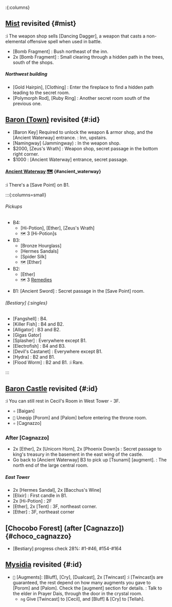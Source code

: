 :{:columns}


## [Mist](@) revisited {#mist}
:i The weapon shop sells [Dancing Dagger], a weapon that casts a non-elemental offensive spell when used in battle.
+ [Bomb Fragment]
  : Bush northeast of the inn.
+ 2x [Bomb Fragment]
  : Small clearing through a hidden path in the trees, south of the shops.
##### Northwest building
+ [Gold Hairpin], [Clothing]
  : Enter the fireplace to find a hidden path leading to the secret room.
+ [Polymorph Rod], [Ruby Ring]
  : Another secret room south of the previous one.


## [Baron (Town)](@) revisited {#:id}
+ [Baron Key]
   Required to unlock the weapon & armor shop, and the [Ancient Waterway] entrance.
   : Inn, upstairs.
+ [Namingway] (Jammingway)
  : In the weapon shop.
+ $2000, [Zeus's Wrath]
  : Weapon shop, secret passage in the bottom right corner.
+ $1000
  : [Ancient Waterway] entrance, secret passage.

#### [Ancient Waterway](@) [🗺️](https://steamcommunity.com/sharedfiles/filedetails/?id=317566256#407523) {#ancient_waterway}

:i There's a [Save Point] on B1.

:::{:columns=small}

###### Pickups
- B4:
  + [Hi-Potion], [Ether], [Zeus's Wrath]
  + `🗺️` 3 [Hi-Potion]s
- B3:
  + [Bronze Hourglass]
  + [Hermes Sandals]
  + [Spider Silk]
  + `🗺️` [Ether]
- B2:
  + [Ether]
  + `🗺️` 3 [Remedies](Remedy)
+ B1: [Ancient Sword]
  : Secret passage in the [Save Point] room.
###### [Bestiary] {:singles}
+ [Fangshell]
  : B4.
+ [Killer Fish]
  : B4 and B2.
+ [Alligator]
  : B3 and B2.
+ [Gigas Gator]
+ [Splasher]
  : Everywhere except B1.
+ [Electrofish]
  : B4 and B3.
+ [Devil's Castanet]
  : Everywhere except B1.
+ [Hydra]
  : B2 and B1.
+ [Flood Worm]
  : B2 and B1.
  :i Rare.
  
:::


## [Baron Castle](@) revisited {#:id}

:i You can still rest in Cecil's Room in West Tower - 3F.
+ `⭐` [Baigan]
+ `🧳` Uneqip [Porom] and [Palom] before entering the throne room.
+ `⭐` [Cagnazzo]

### After [Cagnazzo]
+ 2x [Ether], 2x [Unicorn Horn], 2x [Phoenix Down]s
  : Secret passage to king's treasury in the basement in the east wing of the castle.
+ Go back to [Ancient Waterway] B3 to pick up [Tsunami] [augment].
  : The north end of the large central room.
##### East Tower
+ 2x [Hermes Sandal], 2x [Bacchus's Wine]
+ [Elixir]
  : First candle in B1.
+ 2x [Hi-Potion]
  : 2F
+ [Ether], 2x [Tent]
  : 3F, northeast corner.
+ [Ether]
  : 3F, northeast corner


## [Chocobo Forest] (after [Cagnazzo]) {#choco_cagnazzo}
+ [Bestiary] progress check
  28%: #1-#46, #154-#164
  
  
## [Mysidia](@) revisited {#:id}
+ `💬` [Augments]\: [Bluff], [Cry], [Dualcast], 2x [Twincast]
  :i [Twincast]s are guaranteed, the rest depend on how many augments you gave to [Porom] and [Palom]. Check the [augment] section for details.
  : Talk to the elder in Prayer Dais, through the door in the crystal room.
  + `ng` Give [Twincast] to [Cecil], and [Bluff] & [Cry] to [Tellah].